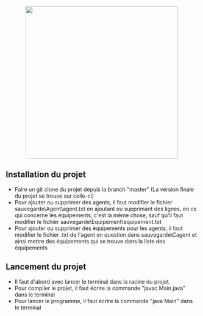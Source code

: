 <p align="center"><a href="https://laravel.com/" target="_blank"><img src="https://d7j7m3vbc0co5.cloudfront.net/default/0001/20/2458b5397d6acb49c5b8d0d26ac6f731217e65b5.png" width="400"></a></p>


## Installation du projet

- Faire un git clone du projet depuis la branch "master" (La version finale du projet se trouve sur celle-ci)
- Pour ajouter ou supprimer des agents, il faut modifier le fichier sauvegarde\Agent\agent.txt en ajoutant ou supprimant des lignes, en ce qui concerne les équipements, c'est la même chose, sauf qu'il faut modifier le fichier sauvegarde\Equipement\equipement.txt
- Pour ajouter ou supprimer des équipements pour les agents, il faut modifier le fichier .txt de l'agent en question dans sauvegarde\Cagent et ainsi mettre des équipements qui se trouve dans la liste des équipements

## Lancement du projet 

- Il faut d'abord avec lancer le terminal dans la racine du projet.
- Pour compiler le projet, il faut écrire la commande  "javac Main.java" dans le terminal
- Pour lancer le programme, il faut écrire la commande "java Main" dans le terminal
